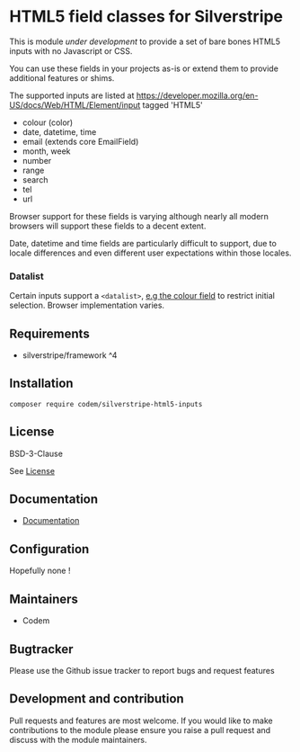 # HTML5 field classes for Silverstripe

This is module *under development* to provide a set of bare bones HTML5 inputs with no Javascript or CSS.

You can use these fields in your projects as-is or extend them to provide additional features or shims.

The supported inputs are listed at https://developer.mozilla.org/en-US/docs/Web/HTML/Element/input tagged 'HTML5'

+ colour (color)
+ date, datetime, time
+ email (extends core EmailField)
+ month, week
+ number
+ range
+ search
+ tel
+ url

Browser support for these fields is varying although nearly all modern browsers will support these fields to a decent extent.

Date, datetime and time fields are particularly difficult to support, due to locale differences and even different user expectations within those locales.

### Datalist

Certain inputs support a `<datalist>`, [e.g the colour field](./docs/en/002_inputs.md) to restrict initial selection. Browser implementation varies.


## Requirements

+ silverstripe/framework ^4

## Installation

```shell
composer require codem/silverstripe-html5-inputs
```

## License

BSD-3-Clause

See [License](./LICENSE.md)

## Documentation

* [Documentation](./docs/en/001_index.md)


## Configuration

Hopefully none !

## Maintainers

+ Codem


## Bugtracker

Please use the Github issue tracker to report bugs and request features

## Development and contribution

Pull requests and features are most welcome. If you would like to make contributions to the module please ensure you raise a pull request and discuss with the module maintainers.

